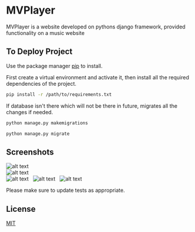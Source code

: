 # MVPlayer

MVPlayer is a website developed on pythons django framework, provided functionality on a music website

## To Deploy Project

Use the package manager [pip](https://pip.pypa.io/en/stable/) to install.

First create a virtual environment and activate it, then install all the required dependencies of the project.

```bash
pip install -r /path/to/requirements.txt
```
If database isn't there which will not be there in future, migrates all the changes if needed.
```bash
python manage.py makemigrations
```
```bash
python manage.py migrate
```


## Screenshots
![alt text](https://github.com/vikramnegiofficial/MVPlayer/blob/main/static/screenshots/home1.png)\
![alt text](https://github.com/vikramnegiofficial/MVPlayer/blob/main/static/screenshots/home2.png)\
![alt text](https://github.com/vikramnegiofficial/MVPlayer/blob/main/static/screenshots/all_songs.png)&nbsp;&nbsp;
![alt text](https://github.com/vikramnegiofficial/MVPlayer/blob/main/static/screenshots/register.png)&nbsp;&nbsp;
![alt text](https://github.com/vikramnegiofficial/MVPlayer/blob/main/static/screenshots/login.png)&nbsp;&nbsp;


Please make sure to update tests as appropriate.

## License

[MIT](https://github.com/vikramnegiofficial/MVPlayer/blob/main/LICENSE.md)
